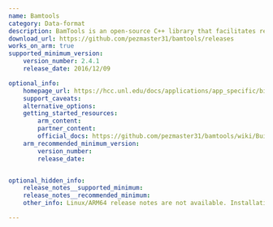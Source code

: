 ```yaml
---
name: Bamtools
category: Data-format
description: BamTools is an open-source C++ library that facilitates reading, writing, and manipulating BAM files in bioinformatics, streamlining tasks like filtering alignments and converting between BAM and SAM formats.
download_url: https://github.com/pezmaster31/bamtools/releases
works_on_arm: true
supported_minimum_version:
    version_number: 2.4.1
    release_date: 2016/12/09

optional_info:
    homepage_url: https://hcc.unl.edu/docs/applications/app_specific/bioinformatics_tools/data_manipulation_tools/bamtools/
    support_caveats:
    alternative_options:
    getting_started_resources:
        arm_content:
        partner_content:
        official_docs: https://github.com/pezmaster31/bamtools/wiki/Building-and-installing
    arm_recommended_minimum_version:
        version_number:
        release_date:


optional_hidden_info:
    release_notes__supported_minimum:
    release_notes__recommended_minimum:
    other_info: Linux/ARM64 release notes are not available. Installation and testing are done manually using the released archive [tag](https://github.com/pezmaster31/bamtools/releases/tag/v2.4.1).

---
```

